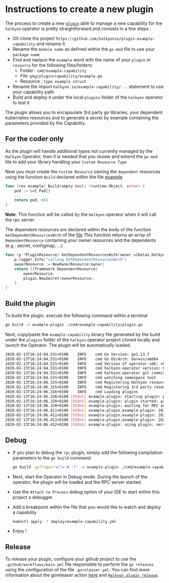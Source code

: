 # Instructions to create a new plugin

The process to create a new [`plugin`](https://github.com/halkyonio/operator-framework/tree/master/plugins) able to manage a new capability for the `halkyon` operator is pretty straightforward 
and consists in a few steps :

- Git clone the project `https://github.com/halkyonio/plugin-example-capability` and rename it 
- Rename the `module name` as defined within the `go.mod` file to use your `package name`
- Find and replace the `example` word with the name of your `plugin` or `resource` for the following files/folders:
  - Folder : `cmd/example-capability`
  - File   :`pkg/plugin/capability/example.go`
  - Resource : `type example struct`
- Rename the import `halkyon.io/example-capability/...` statement to use your capability path
- Build and deploy it under the local `plugins` folder of the `halkyon` operator to test it

The plugin allows you to encapsulate 3rd party go libraries, your dependent kubernetes resources
and to generate a secret by example containing the parameters provided by the Capability.

## For the coder only

As the plugin will handle additional types not currently managed by the `Halkyon` Operator, then it is needed that you review and extend the `go.mod`
file to add your library handling your `Custom Resource Type`

Next you must create the `Custom Resource` owning the `dependent` resources using the function `Build` declared within the file 
[example](pkg/plugin/capability/example.go)
```go
func (res example) Build(empty bool) (runtime.Object, error) {
	pod := &v1.Pod{}
    ...
    return pod, nil
}
```
**Note**: This function will be called by the `Halkyon` operator when it will call the rpc server

The dependent resources are declared within the body of the function `GetDependentResourcesWith` of the [file](pkg/plugin/capability/resource.go)
This function returns an array of `DependentResource` containing your owner resources and the dependents (e.g : secret, configmap, ...)
```go
func (p *PluginResource) GetDependentResourcesWith(owner v1beta1.HalkyonResource) []framework.DependentResource {
	p.logger.Info("calling GetDependentResourcesWith")
	ownerResource := NewOwnerResource(owner)
	return []framework.DependentResource{
		ownerResource,
		plugin.NewSecret(ownerResource),
	}
}
```

## Build the plugin

To build the plugin, execute the following command within a terminal
```bash
go build -o example-plugin ./cmd/example-capability/plugin.go
```
Next, copy/paste the `example-capability` binary file generated by the build under the `plugins` folder of the `halkyon` operator project cloned locally
and launch the Operator. The plugin will be automatically loaded.
```bash
2020-02-13T16:24:04.531+0100	INFO	cmd	Go Version: go1.13.7
2020-02-13T16:24:04.531+0100	INFO	cmd	Go OS/Arch: darwin/amd64
2020-02-13T16:24:04.531+0100	INFO	cmd	Version of operator-sdk: v0.8.2
2020-02-13T16:24:04.531+0100	INFO	cmd	halkyon-operator version: Unset
2020-02-13T16:24:04.531+0100	INFO	cmd	halkyon-operator git commit: HEAD
2020-02-13T16:24:04.531+0100	INFO	cmd	watching namespace test
2020-02-13T16:24:06.315+0100	INFO	cmd	Registering Halkyon resources
2020-02-13T16:24:06.315+0100	INFO	cmd	Registering 3rd party resources
2020-02-13T16:24:06.316+0100	INFO	cmd	Loading plugins
2020-02-13T16:24:06.316+0100 [DEBUG] example-plugin: starting plugin: path=/Users/dabou/Code/halkyon/operator/plugins/example-plugin args=[/Users/dabou/Code/halkyon/operator/plugins/example-plugin]
2020-02-13T16:24:06.320+0100 [DEBUG] example-plugin: plugin started: path=/Users/dabou/Code/halkyon/operator/plugins/example-plugin pid=29894
2020-02-13T16:24:06.320+0100 [DEBUG] example-plugin: waiting for RPC address: path=/Users/dabou/Code/halkyon/operator/plugins/example-plugin
2020-02-13T16:24:06.411+0100 [DEBUG] example-plugin.example-plugin: 2020-02-13T16:24:06.411+0100 [INFO ] example-plugin.PluginResource: calling GetSupportedCategory
2020-02-13T16:24:06.411+0100 [DEBUG] example-plugin.example-plugin: 2020-02-13T16:24:06.411+0100 [INFO ] example-plugin.PluginResource: calling GetSupportedTypes
2020-02-13T16:24:06.411+0100 [DEBUG] example-plugin.example-plugin: 2020-02-13T16:24:06.411+0100 [DEBUG] example-plugin: plugin address: network=unix address=/var/folders/56/dtp67r4n1hv79q2hrh_dbwcc0000gn/T/plugin731069597
2020-02-13T16:24:06.412+0100 [DEBUG] example-plugin: using plugin: version=1
```

## Debug

- If you plan to debug the `rpc` plugin, simply add the following compilation parameters to the `go build` command
  ```bash
  go build -gcflags="all=-N -l" -o example-plugin ./cmd/example-capability/plugin.go
  ```

- Next, start the Operator in Debug mode. During the launch of the operator, the plugin will be loaded and the RPC server started.
- Use the `Attach to Process` debug option of your IDE to start within this project a debugger.
- Add a breakpoint within the file that you would like to watch and deploy a capability
  ```bash
  kubectl apply -f deploy/example-capability.yml
  ```
- Enjoy !  

## Release 

To release your plugin, configure your github project to use the `.github/workflows/main.yml` file responsible to perform
the `go releases` using the configuration of the file `.goreleaser.yml`. 
You can find more information about the goreleaser action [here](https://github.com/goreleaser/goreleaser-action) and [`Halkyon plugin release`](https://github.com/halkyonio/operator-framework/tree/master/plugins#using-plugins-in-halkyon).


